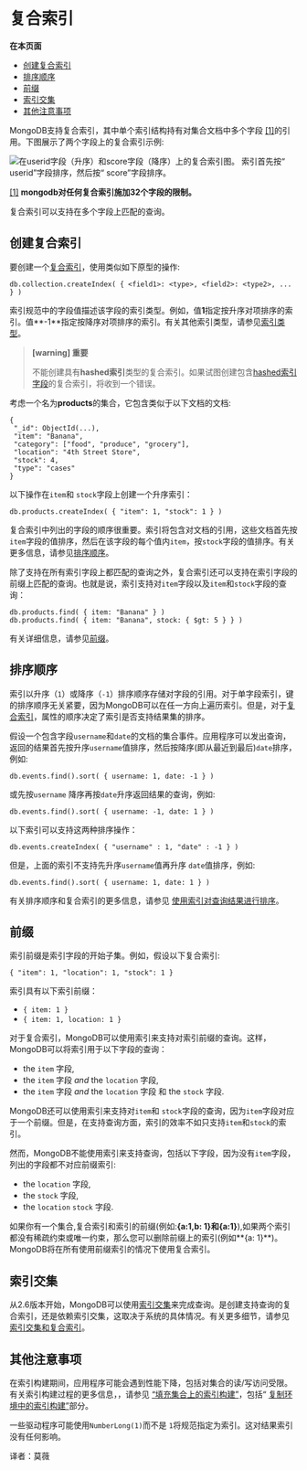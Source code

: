 # 复合索引

**在本页面**

* [创建复合索引](compound-indexes.md#创建)
* [排序顺序](compound-indexes.md#排序)
* [前缀](compound-indexes.md#前缀)
* [索引交集](compound-indexes.md#交集)
* [其他注意事项](compound-indexes.md#注意)

MongoDB支持复合索引，其中单个索引结构持有对集合文档中多个字段 [\[1\]](https://docs.mongodb.com/manual/core/index-compound/#compound-index-field-limit)的引用。下图展示了两个字段上的复合索引示例:

![&#x5728;userid&#x5B57;&#x6BB5;&#xFF08;&#x5347;&#x5E8F;&#xFF09;&#x548C;score&#x5B57;&#x6BB5;&#xFF08;&#x964D;&#x5E8F;&#xFF09;&#x4E0A;&#x7684;&#x590D;&#x5408;&#x7D22;&#x5F15;&#x56FE;&#x3002; &#x7D22;&#x5F15;&#x9996;&#x5148;&#x6309;&#x201C; userid&#x201D;&#x5B57;&#x6BB5;&#x6392;&#x5E8F;&#xFF0C;&#x7136;&#x540E;&#x6309;&#x201C; score&#x201D;&#x5B57;&#x6BB5;&#x6392;&#x5E8F;&#x3002;](https://docs.mongodb.com/manual/_images/index-compound-key.bakedsvg.svg)

[\[1\]](https://docs.mongodb.com/manual/core/index-compound/#id1) **mongodb对任何复合索引施加32个字段的限制。**

复合索引可以支持在多个字段上匹配的查询。

## 创建复合索引

要创建一个[复合索引](https://docs.mongodb.com/manual/core/index-compound/#index-type-compound)，使用类似如下原型的操作:

```text
db.collection.createIndex( { <field1>: <type>, <field2>: <type2>, ... } )
```

索引规范中的字段值描述该字段的索引类型。例如，值**1**指定按升序对项排序的索引。值**-1**指定按降序对项排序的索引。有关其他索引类型，请参见[索引类型](https://docs.mongodb.com/manual/indexes/#index-types)。

> **\[warning\] 重要**
>
> 不能创建具有**hashed索引**类型的复合索引。如果试图创建包含[hashed索引字段](https://docs.mongodb.com/manual/core/index-hashed/)的复合索引，将收到一个错误。

考虑一个名为**products**的集合，它包含类似于以下文档的文档:

```text
{
 "_id": ObjectId(...),
 "item": "Banana",
 "category": ["food", "produce", "grocery"],
 "location": "4th Street Store",
 "stock": 4,
 "type": "cases"
}
```

以下操作在`item`和 `stock`字段上创建一个升序索引：

```text
db.products.createIndex( { "item": 1, "stock": 1 } )
```

复合索引中列出的字段的顺序很重要。索引将包含对文档的引用，这些文档首先按`item`字段的值排序，然后在该字段的每个值内`item`，按`stock`字段的值排序。有关更多信息，请参见[排序顺序](https://docs.mongodb.com/manual/core/index-compound/#index-ascending-and-descending)。

除了支持在所有索引字段上都匹配的查询之外，复合索引还可以支持在索引字段的前缀上匹配的查询。也就是说，索引支持对`item`字段以及`item`和`stock`字段的查询：

```text
db.products.find( { item: "Banana" } )
db.products.find( { item: "Banana", stock: { $gt: 5 } } )
```

有关详细信息，请参见[前缀](compound-indexes.md)。

## 排序顺序

索引以升序（`1`）或降序（`-1`）排序顺序存储对字段的引用。对于单字段索引，键的排序顺序无关紧要，因为MongoDB可以在任一方向上遍历索引。但是，对于[复合索引](https://docs.mongodb.com/manual/core/index-compound/#index-type-compound)，属性的顺序决定了索引是否支持结果集的排序。

假设一个包含字段`username`和`date`的文档的集合事件。应用程序可以发出查询，返回的结果首先按升序`username`值排序，然后按降序\(即从最近到最后\)`date`排序，例如:

```text
db.events.find().sort( { username: 1, date: -1 } )
```

或先按`username` 降序再按`date`升序返回结果的查询，例如:

```text
db.events.find().sort( { username: -1, date: 1 } )
```

以下索引可以支持这两种排序操作：

```text
db.events.createIndex( { "username" : 1, "date" : -1 } )
```

但是，上面的索引不支持先升序`username`值再升序 `date`值排序，例如:

```text
db.events.find().sort( { username: 1, date: 1 } )
```

有关排序顺序和复合索引的更多信息，请参见 [使用索引对查询结果进行排序](https://docs.mongodb.com/manual/tutorial/sort-results-with-indexes/)。

## 前缀

索引前缀是索引字段的开始子集。例如，假设以下复合索引:

```text
{ "item": 1, "location": 1, "stock": 1 }
```

索引具有以下索引前缀：

* `{ item: 1 }`
* `{ item: 1, location: 1 }`

对于复合索引，MongoDB可以使用索引来支持对索引前缀的查询。这样，MongoDB可以将索引用于以下字段的查询：

* the `item` 字段,
* the `item` 字段 _and_ the `location` 字段,
* the `item` 字段 _and_ the `location` 字段 和 the `stock` 字段.

MongoDB还可以使用索引来支持对`item`和 `stock`字段的查询，因为`item`字段对应于一个前缀。但是，在支持查询方面，索引的效率不如只支持`item`和`stock`的索引。

然而，MongoDB不能使用索引来支持查询，包括以下字段，因为没有`item`字段，列出的字段都不对应前缀索引:

* the `location` 字段,
* the `stock` 字段, 
* the `location`  `stock` 字段.

如果你有一个集合,复合索引和索引的前缀\(例如:**{a:1,b: 1}和{a:1}**\),如果两个索引都没有稀疏约束或唯一约束，那么您可以删除前缀上的索引\(例如**{a: 1}**\)。MongoDB将在所有使用前缀索引的情况下使用复合索引。

## 索引交集

从2.6版本开始，MongoDB可以使用[索引交集](https://docs.mongodb.com/manual/core/index-intersection/)来完成查询。是创建支持查询的复合索引，还是依赖索引交集，这取决于系统的具体情况。有关更多细节，请参见 [索引交集和复合索引](https://docs.mongodb.com/manual/core/index-intersection/#index-intersection-compound-indexes)。

## 其他注意事项

在索引构建期间，应用程序可能会遇到性能下降，包括对集合的读/写访问受限。有关索引构建过程的更多信息，，请参见 [“填充集合上的索引构建”](https://docs.mongodb.com/manual/core/index-creation/#index-operations-replicated-build)，包括“ [复制环境中的索引构建”](https://docs.mongodb.com/manual/core/index-creation/#index-operations-replicated-build)部分。

一些驱动程序可能使用`NumberLong(1)`而不是 `1`将规范指定为索引。这对结果索引没有任何影响。

译者：莫薇

